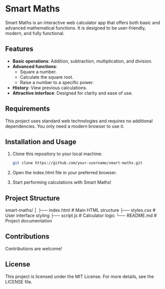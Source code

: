 # Smart Maths

Smart Maths is an interactive web calculator app that offers both basic and advanced mathematical functions. It is designed to be user-friendly, modern, and fully functional.

## Features

- **Basic operations**: Addition, subtraction, multiplication, and division.
- **Advanced functions**:  
  - Square a number.  
  - Calculate the square root.    
  - Raise a number to a specific power.
- **History**: View previous calculations.
- **Attractive interface**: Designed for clarity and ease of use.

## Requirements

This project uses standard web technologies and requires no additional dependencies. You only need a modern browser to use it.

## Installation and Usage

1. Clone this repository to your local machine:
   ```bash
   git clone https://github.com/your-username/smart-maths.git

2. Open the index.html file in your preferred browser.

3. Start performing calculations with Smart Maths!

## Project Structure

smart-maths/
│
├── index.html       # Main HTML structure
├── styles.css       # User interface styling
├── script.js        # Calculator logic
└── README.md        # Project documentation

## Contributions

Contributions are welcome!

## License

This project is licensed under the MIT License. For more details, see the LICENSE file.
